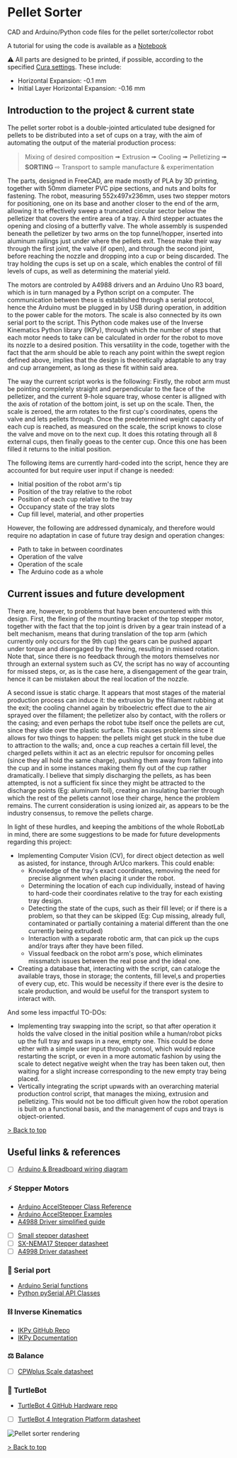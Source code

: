 # Pellet Sorter
CAD and Arduino/Python code files for the pellet sorter/collector robot

A tutorial for using the code is available as a [Notebook](Code/Python/Pellet_sorter_py/Example_using_pellet_sorter.ipynb)

⚠ All parts are designed to be printed, if possible, according to the specified [Cura settings](Resources/Ultimaker_S5_Cura_Config.curaprofile). These include:
- Horizontal Expansion: -0.1 mm
- Initial Layer Horizontal Expansion: -0.16 mm


## Introduction to the project & current state
The pellet sorter robot is a double-jointed articulated tube designed for pellets to be distributed into a set of cups on a tray, with the aim of automating the output of the material production process:
> Mixing of desired composition 🠚 Extrusion 🠚 Cooling 🠚 Pelletizing 🠚 **SORTING** ⇨ Transport to sample manufacture & experimentation

The parts, designed in FreeCAD, are made mostly of PLA by 3D printing, together with 50mm diameter PVC pipe sections, and nuts and bolts for fastening. The robot, measuring 552x497x236mm, uses two stepper motors for positioning, one on its base and another closer to the end of the arm, allowing it to effectively sweep a truncated circular sector below the pelletizer that covers the entire area of a tray. A third stepper actuates the opening and closing of a butterfly valve.  The whole assembly is suspended beneath the pelletizer by two arms on the top funnel/hopper, inserted into aluminum railings just under where the pellets exit. These make their way through the first joint, the valve (if open), and through the second joint, before reaching the nozzle and dropping into a cup or being discarded. The tray holding the cups is set up on a scale, which enables the control of fill levels of cups, as well as determining the material yield.

The motors are controled by A4988 drivers and an Arduino Uno R3 board, which is in turn managed by a Python script on a computer. The communication between these is established through a serial protocol, hence the Arduino must be plugged in by USB during operation, in addition to the power cable for the motors. The scale is also connected by its own serial port to the script. This Python code makes use of the Inverse Kinematics Python library (IKPy), through which the number of steps that each motor needs to take can be calculated in order for the robot to move its nozzle to a desired position. This versatility in the code, together with the fact that the arm should be able to reach any point within the swept region defined above, implies that the design is theoretically adaptable to any tray and cup arrangement, as long as these fit within said area.

The way the current script works is the following: Firstly, the robot arm must be pointing completely straight and perpendicular to the face of the pelletizer, and the current 9-hole square tray, whose center is alligned with the axis of rotation of the bottom joint, is set up on the scale. Then, the scale is zeroed, the arm rotates to the first cup's coordinates, opens the valve and lets pellets through. Once the predetermined weight capacity of each cup is reached, as measured on the scale, the script knows to close the valve and move on to the next cup. It does this rotating through all 8 external cups, then finally goeas to the center cup. Once this one has been filled it returns to the initial position.

The following items are currently hard-coded into the script, hence they are accounted for but require user input if change is needed:
- Initial position of the robot arm's tip
- Position of the tray relative to the robot
- Position of each cup relative to the tray
- Occupancy state of the tray slots
- Cup fill level, material, and other properties

However, the following are addressed dynamicaly, and therefore would require no adaptation in case of future tray design and operation changes:
- Path to take in between coordinates
- Operation of the valve
- Operation of the scale
- The Arduino code as a whole


## Current issues and future development
There are, however, to problems that have been encountered with this design. First, the flexing of the mounting bracket of the top stepper motor, together with the fact that the top joint is driven by a gear train instead of a belt mechanism, means that during translation of the top arm (which currently only occurs for the 9th cup) the gears can be pushed appart under torque and disengaged by the flexing, resulting in missed rotation. Note that, since there is no feedback through the motors themselves nor through an external system such as CV, the script has no way of accounting for missed steps, or, as is the case here, a disengagement of the gear train, hence it can be mistaken about the real location of the nozzle.

A second issue is static charge. It appears that most stages of the material production process can induce it: the extrusion by the fillament rubbing at the exit; the cooling channel again by triboelectric effect due to the air sprayed over the fillament; the pelletizer also by contact, with the rollers or the casing; and even perhaps the robot tube itself once the pellets are cut, since they slide over the plastic surface. This causes problems since it allows for two things to happen: the pellets might get stuck in the tube due to attraction to the walls; and, once a cup reaches a certain fill level, the charged pellets within it act as an electric repulsor for oncoming pelles (since they all hold the same charge), pushing them away from falling into the cup and in some instances making them fly out of the cup rather dramatically. I believe that simply discharging the pellets, as has been attempted, is not a sufficient fix since they might be attracted to the discharge points (Eg: aluminum foil), creating an insulating barrier through which the rest of the pellets cannot lose their charge, hence the problem remains. The current consideration is using ionized air, as appears to be the industry consensus, to remove the pellets charge.

In light of these hurdles, and keeping the ambitions of the whole RobotLab in mind, there are some suggestions to be made for future developments regarding this project:
- Implementing Computer Vision (CV), for direct object detection as well as asisted, for instance, through ArUco markers. This could enable:
  - Knowledge of the tray's exact coordinates, removing the need for precise alignment when placing it under the robot.
  - Determining the location of each cup individually, instead of having to hard-code their coordinates relative to the tray for each existing tray design.
  - Detecting the state of the cups, such as their fill level; or if there is a problem, so that they can be skipped (Eg: Cup missing, already full, contaminated or partially containing a material different than the one currently being extruded)
  - Interaction with a separate robotic arm, that can pick up the cups and/or trays after they have been filled.
  - Vissual feedback on the robot arm's pose, which eliminates missmatch issues between the real pose and the ideal one.
- Creating a database that, interacting with the script, can cataloge the available trays, those in storage; the contents, fill level,s and properties of every cup, etc. This would be necessity if there ever is the desire to scale production, and would be useful for the transport system to interact with.

And some less impactful TO-DOs:
- Implementing tray swapping into the script, so that after operation it holds the valve closed in the initial position while a human/robot picks up the full tray and swaps in a new, empty one. This could be done either with a simple user input through consol, which would replace restarting the script, or even in a more automatic fashion by using the scale to detect negative weight when the tray has been taken out, then waiting for a slight increase corresponding to the new empty tray being placed.
- Vertically integrating the script upwards with an overarching material production control script, that manages the mixing, extrusion and pelletizing. This would not be too difficult given how the robot operation is built on a functional basis, and the management of cups and trays is object-oriented.

[> Back to top](#TOP)

## Useful links & references

- [ ] [Arduino & Breadboard wiring diagram](https://github.com/AMDatIMDEA/Pellet_sorter/blob/3199d7dc5ab3ea5f197367ed4c28cb93c2f82943/Schematics/Electronics/Pellet%20Sorter%20Arduino%20and%20Driver%20Wiring%20Drawing%20Final%20Annotated.png)

### ⚡ Stepper Motors
- [Arduino AccelStepper Class Reference](https://www.airspayce.com/mikem/arduino/AccelStepper/classAccelStepper.html)
- [Arduino AccelStepper Examples](https://www.airspayce.com/mikem/arduino/AccelStepper/examples.html)
- [A4988 Driver simplified guide](https://lastminuteengineers.com/a4988-stepper-motor-driver-arduino-tutorial/)
- [ ] [Small stepper datasheet](https://github.com/AMDatIMDEA/Pellet_sorter/blob/d0cadbf57e2ab080da146999fbca15fec0f52def/Resources/Guides_and_Datasheets/290-028-1_ts-24byj48a-25-pxw%20Stepper.pdf)
- [ ] [SX-NEMA17 Stepper datasheet](https://github.com/AMDatIMDEA/Pellet_sorter/blob/d0cadbf57e2ab080da146999fbca15fec0f52def/Resources/Guides_and_Datasheets/SX17%20NEMA17%20Stepper.pdf)
- [ ] [A4998 Driver datasheet](https://github.com/AMDatIMDEA/Pellet_sorter/blob/d0cadbf57e2ab080da146999fbca15fec0f52def/Resources/Guides_and_Datasheets/A4988-%20Driver%20Datasheet.pdf)

### 🔌 Serial port
- [Arduino Serial functions](https://www.arduino.cc/reference/en/language/functions/communication/serial/)
- [Python pySerial API Classes](https://pyserial.readthedocs.io/en/latest/pyserial_api.html)

### ⛓ Inverse Kinematics
- [IKPy GitHub Repo](https://github.com/Phylliade/ikpy)
- [IKPy Documentation](https://ikpy.readthedocs.io/en/latest/ikpy.html)

### ⚖ Balance
- [ ] [CPWplus Scale datasheet](https://github.com/AMDatIMDEA/Pellet_sorter/blob/d0cadbf57e2ab080da146999fbca15fec0f52def/Resources/Guides_and_Datasheets/CPWplus_UM_USA%20Scale.pdf)

### 🐢 TurtleBot
- [TurtleBot 4 GitHub Hardware repo](https://github.com/turtlebot/turtlebot4-hardware/tree/master/TurtleBot%204/Components)
- [ ] [TurtleBot 4 Integration Platform datasheet](https://github.com/AMDatIMDEA/Pellet_sorter/blob/c34230bc0438fd95317bfee5fad6f5a7074d98d1/Resources/Guides_and_Datasheets/TurtleBot%20Top%20Integration%20platform%20draft.pdf)

![Pellet sorter rendering](Resources/Visuals/Renders/Pellet_sorter_Feature.png)

[> Back to top](#TOP)
